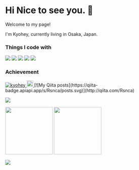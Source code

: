 # Hi Nice to see you. 👋
<p>Welcome to my page!</p>
<p>I'm Kyohey, currently living in Osaka, Japan.</p>

### Things I code with
<p align="left"> 
  <img src="https://img.shields.io/badge/-Ruby-CC342D?logo=ruby">
  <img src="https://img.shields.io/badge/-Ruby%20on%20Rails-CC0000?logo=Ruby%20on%20Rails">
  <img src="https://img.shields.io/badge/-Java-007396?logo=java">
  <img src="https://img.shields.io/badge/-HTML5-E34F26?logo=HTML5">
  <img src="https://img.shields.io/badge/-CSS3-1572B6?logo=CSS3">
</p>

### Achievement
<p align="left"> 
  <a href="https://github.com/Rsnca/Rsnca/">
    <img src="https://komarev.com/ghpvc/?username=Rsnca" alt="kyohey" />
  </a>
  <a href="https://github.com/Rsnca">
    <img height="20" src="https://img.shields.io/github/followers/Rsnca?label=follow&logo=github&style=flat" />
  </a>
  [![My Qiita posts](https://qiita-badge.apiapi.app/s/Rsnca/posts.svg)](http://qiita.com/Rsnca)
</p>

![](https://github-profile-trophy.vercel.app/?username=Rsnca)
<p align="left">
  <img height=150px src="https://github-readme-stats.vercel.app/api?username=Rsnca&count_private=true&show_icons=true&theme=vue">
  <img height=150px src="https://github-readme-stats.vercel.app/api/top-langs/?username=Rsnca&layout=compact&count_private=true&theme=vue">
</p>

![](https://github-profile-summary-cards.vercel.app/api/cards/profile-details?username=Rsnca&theme=vue)

